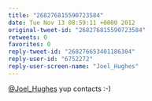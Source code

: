 ```yaml
---
title: "268276815590723584"
date: Tue Nov 13 08:59:11 +0000 2012
original-tweet-id: "268276815590723584"
retweets: 0
favorites: 0
reply-tweet-id: "268276653401186304"
reply-user-id: "6752272"
reply-user-screen-name: "Joel_Hughes"
---
```

<a href="https://twitter.com/Joel_Hughes">@Joel_Hughes</a> yup contacts :-)
